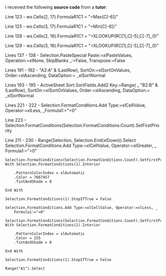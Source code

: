 I received the following **source code** from a **tutor**:

Line 123 - ws.Cells(2, 17).FormulaR1C1 = "=Max(C[-6])"

Line 125 - ws.Cells(3, 17).FormulaR1C1 = "=Min(C[-6])"

Line 128 - ws.Cells(2, 16).FormulaR1C1 = "=XLOOKUP(RC[1],C[-5],C[-7],,0)"

Line 129 - ws.Cells(3, 16).FormulaR1C1 = "=XLOOKUP(RC[1],C[-5],C[-7],,0)"

Lines 137 - 138 - Selection.PasteSpecial Paste:=xlPasteValues, Operation:=xlNone, SkipBlanks _:=False, Transpose:=False

Lines 191 - 192 - "A2:A" & lLastRow), SortOn:=xlSortOnValues, Order:=xlAscending, DataOption:= _xlSortNormal 

Lines 193 - 195 - ActiveSheet.Sort.SortFields.Add2 Key:=Range( _ "B2:B" & lLastRow), SortOn:=xlSortOnValues, Order:=xlAscending, DataOption:= _xlSortNormal

Lines 221 - 222 - Selection.FormatConditions.Add Type:=xlCellValue, Operator:=xlLess, _Formula1:="=0"

Line 223 - Selection.FormatConditions(Selection.FormatConditions.Count).SetFirstPriority

Line 211 - 230 - Range(Selection, Selection.End(xlDown)).Select
    Selection.FormatConditions.Add Type:=xlCellValue, Operator:=xlGreater, _
        Formula1:="=0"
        
    Selection.FormatConditions(Selection.FormatConditions.Count).SetFirstPriority
    With Selection.FormatConditions(1).Interior
    
        .PatternColorIndex = xlAutomatic
        .Color = 7667457
        .TintAndShade = 0
        
    End With
    
    Selection.FormatConditions(1).StopIfTrue = False
    
    Selection.FormatConditions.Add Type:=xlCellValue, Operator:=xlLess, _
        Formula1:="=0"
        
    Selection.FormatConditions(Selection.FormatConditions.Count).SetFirstPriority
    With Selection.FormatConditions(1).Interior
    
        .PatternColorIndex = xlAutomatic
        .Color = 255
        .TintAndShade = 0
        
    End With
    
    Selection.FormatConditions(1).StopIfTrue = False
    
    Range("A1").Select
